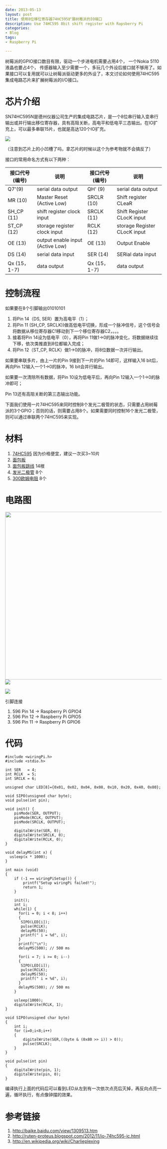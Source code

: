 ```yaml
---
date: 2013-05-13
layout: post
title: 使用8位移位寄存器74HC595扩展树莓派的IO端口
description: Use 74HC595 8bit shift register with Rapsberry Pi
categories:
- Blog
tags:
- Raspberry Pi

---
```




树莓派的GPIO接口数目有限，驱动一个步进电机需要占用4个， 一个Nokia 5110液晶也要占4个， 传感器输入至少需要一个，多玩几个外设后接口就不够用了。如果接口可以复用就可以让树莓派驱动更多的外设了，本文讨论如何使用74HC595集成电路芯片来扩展树莓派的I/O接口。


# 芯片介绍
SN74HC595N是德州仪器公司生产的集成电路芯片，是一个8位串行输入变串行输出或并行输出移位寄存器，具有高阻关断，高电平和低电平三态输出。在IO扩充上，可以最多串联15片，也就是高达120个IO扩充。

<img src="https://www.evernote.com/shard/s26/sh/b90034cc-cdf8-426d-a79d-16bbbcbb49b2/0ba3371f3039afa71a17bad845eede7a/deep/0/Screenshot%205/12/13%2010:42%20PM.png"/>

（注意到芯片上的小凹槽了吗，拿芯片的时候以这个为参考物就不会搞反了）

接口的常用命名方式有以下两种：

接口代号(编号)  | 说明     | 接口代号(编号)      | 说明 
---------- | -------- | ------------  | ------------ 
Q7'(9)   |serial data output    | QH'  (9)           | serial data output 
MR (10)	 |Master Reset (Active Low)    | SRCLR  (10)            | Shift register CLeaR
SH_CP (11)          |shift register clock input    | SRCLK  (11)            | Shift Register CLocK input
ST_CP (12)          |storage register clock input    | RCLK  (12)            | storage Register CLocK input
OE (13)          |output enable input (Active Low)| OE  (13)            | Output Enable
DS (14)         |serial data input       | SER (14)             | SERial data input
Qx (15，1-7)         |data output       | Qx (15，1-7)            | data output

# 控制流程
如果要在8个引脚输出01010101

1. 将Pin 14（DS, SER）置为高电平（1）；
2. 将Pin 11 (SH_CP, SRCLK))做高低电平切换，形成一个脉冲信号，这个信号会将数据从移位寄存器C1移动到下一个移位寄存器C2，。。。
3. 接着将Pin 14设为低电平（0），再将Pin 11做1->0的脉冲变化，将数据继续往下移，依次类推直到8位都输入完成；
4. 将Pin 12（ST_CP, RCLK）做1->0的脉冲，将8位数据一次并行输出。

如果要串联多片，由上一片的Pin 9接到下一片的Pin 14即可，这样输入16 bit后，再向Pin 12输入一个1->0的脉冲，16 bit会并行输出。

如果要一次清除所有数据，将Pin 10设为低电平后，再向Pin 12输入一个1->0的脉冲即可；

Pin 13还有高阻关断的第三态输出功能。

下面我们使用一片74HC595来同时控制8个发光二极管的状态，只需要占用树莓派的3个GPIO；否则的话，则需要占用8个。如果需要同时控制16个发光二极管，则可以通过串联两个74HC595来实现。

# 材料
1. [74HC595](http://item.taobao.com/item.htm?spm=a1z0d.1.1000638.45.bTo9PZ&id=3136071980) 因为价格便宜，建议一次买3~10片
2. [面包板](http://list.tmall.com/search_product.htm?q=%C3%E6%B0%FC%B0%E5&type=p&style=&cat=all)
3. [面包板跳线](http://re.taobao.com/eauction?e=WZUyNh6fV9rghojqVNxKsQRl3vWzxAV13G1s8WRbfpWLltG5xFicOSFINJCCZ52POOqhJP6qr9i9NE9AQxtQk3S1BzvCCF6OuLrQdcbQlR6B3ujUJI0OeA%3D%3D&ptype=100011&clk1=ebe7f36b49064c26364fbf2d12bbd3da&upsid=ebe7f36b49064c26364fbf2d12bbd3da) 14根
4. [发光二极管](http://re.taobao.com/eauction?e=NW2xGTCNV2%2FghojqVNxKsRoUGnN%2F%2FLrYlWsbAjdmP56LltG5xFicOSFINJCCZ52POOqhJP6qr9i9NE9AQxtQk3S1BzvCCF6OuLrQdcbQlR6B3ujUJI0OeA%3D%3D&ptype=100011&clk1=231682cf5123eea41a361c2c62bbf6d8&upsid=231682cf5123eea41a361c2c62bbf6d8) 8个
5. [300欧姆电阻](http://re.taobao.com/search?e=NW2xGTCNV2%252FghojqVNxKsRoUGnN%252F%252FLrYlWsbAjdmP56LltG5xFicOSFINJCCZ52POOqhJP6qr9i9NE9AQxtQk3S1BzvCCF6OuLrQdcbQlR6B3ujUJI0OeA%253D%253D&keyword=%B5%E7%D7%E8%B0%FC&type=taoke&refpid=mm_12926928_3484851_11423971&refpos=&unid=0&clk1=231682cf5123eea41a361c2c62bbf6d8&ismall=&catid=&frcatid=) 8个

# 电路图

<img src="https://www.evernote.com/shard/s26/sh/392c6eda-a41a-49ee-b2ec-db61a8dbd94d/353eaa84ddc75fda7b92cdce1a48f293/deep/0/Screenshot%205/12/13%2010:14%20PM.png" width="540"/>


<img src="http://ww2.sinaimg.cn/bmiddle/6bc40342jw1e4luoggxabj20vk0nodm9.jpg"/>

[<img src="http://ww3.sinaimg.cn/bmiddle/6bc40342jw1e4lzscegezj20vk0noqai.jpg"/>](http://photo.weibo.com/1808008002/wbphotos/large/photo_id/3577295178801052?refer=weibofeedv5)

引脚连接

1. 596 Pin 14 -> Raspberry Pi GPIO4
2. 596 Pin 12 -> Raspberry Pi GPIO5
3. 596 Pin 11 -> Raspberry Pi GPIO6

# 代码

```
#include <wiringPi.h>
#include <stdio.h>

int SER   = 4;
int RCLK  = 5;
int SRCLK = 6;

unsigned char LED[8]={0x01, 0x02, 0x04, 0x08, 0x10, 0x20, 0x40, 0x80};

void SIPO(unsigned char byte);
void pulse(int pin);

void init() {
    pinMode(SER, OUTPUT);
    pinMode(RCLK, OUTPUT);
    pinMode(SRCLK, OUTPUT);

    digitalWrite(SER, 0);
    digitalWrite(SRCLK, 0);
    digitalWrite(RCLK, 0);    
}

void delayMS(int x) {
  usleep(x * 1000);
}

int main (void)
{
    if (-1 == wiringPiSetup()) {
        printf("Setup wiringPi failed!");
        return 1;
    }    

    init();
    int i;
    while(1) {  
      for(i = 0; i < 8; i++)
      {
       SIPO(LED[i]);
       pulse(RCLK);
       delayMS(50);
       printf(" i = %d", i);
      }
      printf("\n");
      delayMS(500); // 500 ms
      
      for(i = 7; i >= 0; i--)
      {
       SIPO(LED[i]);
       pulse(RCLK);
       delayMS(50);
       printf(" i = %d", i);
      }
      delayMS(500); // 500 ms
    }

    usleep(1000);
    digitalWrite(RCLK, 1);
}

void SIPO(unsigned char byte) 
{
    int i;
    for (i=0;i<8;i++) 
    {
        digitalWrite(SER,((byte & (0x80 >> i)) > 0));
        pulse(SRCLK);
    }
}

void pulse(int pin) 
{
    digitalWrite(pin, 1);
    digitalWrite(pin, 0);
}

```
编译执行上面的代码后可以看到LED从左到有一次依次点亮后灭掉，再反向点亮一遍，循环执行，有点像钟摆的效果。

# 参考链接
1. http://baike.baidu.com/view/1309513.htm
2. http://ruten-proteus.blogspot.com/2012/11/io-74hc595-ic.html
3. http://en.wikipedia.org/wiki/Charlieplexing